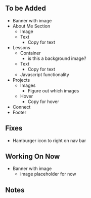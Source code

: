 ## To be Added
- Banner with image
- About Me Section 
  - Image
  - Text
    - Copy for text
- Lessons
  - Container
    - is this a background image?
  - Text
    - Copy for text
  - Javascript functionality
- Projects
  - Images
    - Figure out which images
  - Hover
    - Copy for hover
- Connect
- Footer

## Fixes
-  Hamburger icon to right on nav bar

## Working On Now
- Banner with image
  - image placeholder for now

## Notes
